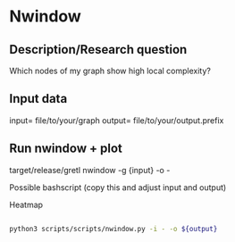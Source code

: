 # Nwindow
## Description/Research question
Which nodes of my graph show high local complexity?

## Input data
input= file/to/your/graph
output= file/to/your/output.prefix

## Run nwindow + plot
target/release/gretl nwindow -g {input} -o - 



Possible bashscript (copy this and adjust input and output)

Heatmap 
```bash

python3 scripts/scripts/nwindow.py -i - -o ${output}
```
